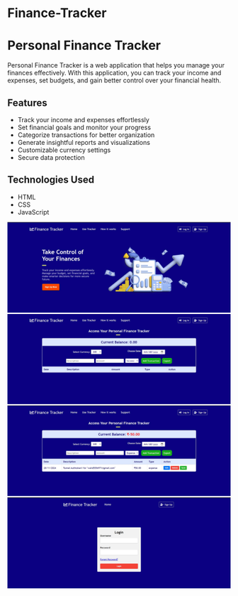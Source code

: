 # Finance-Tracker
# Personal Finance Tracker
 
Personal Finance Tracker is a web application that helps you manage your finances effectively. With this application, you can track your income and expenses, set budgets, and gain better control over your financial health. 

## Features

- Track your income and expenses effortlessly
- Set financial goals and monitor your progress
- Categorize transactions for better organization
- Generate insightful reports and visualizations
- Customizable currency settings
- Secure data protection

## Technologies Used

- HTML
- CSS
- JavaScript



![My Image](https://github.com/WalidEbaid11/Finance-Tracker/blob/main/Screenshot%202024-11-11%20164301.jpg)
![My Image](https://github.com/WalidEbaid11/Finance-Tracker/blob/main/Screenshot%202024-11-11%20164318.jpg)
![My Image](https://github.com/WalidEbaid11/Finance-Tracker/blob/main/Screenshot%202024-11-11%20164352.jpg)
![My Image](https://github.com/WalidEbaid11/Finance-Tracker/blob/main/Screenshot%202024-11-11%20164405.jpg)
